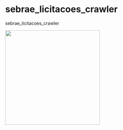 # sebrae_licitacoes_crawler
sebrae_licitacoes_crawler




<img height="300px" src="https://github.com/jh00nbr/sebrae_licitacoes_crawler/raw/master/graficos/quantidade_licitacao_por_modalidade.png"></img>
